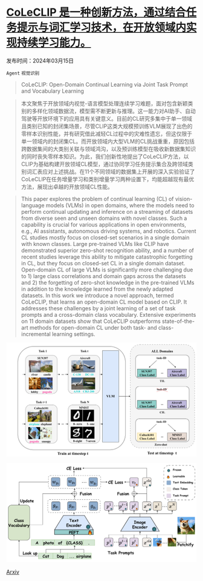 # [CoLeCLIP 是一种创新方法，通过结合任务提示与词汇学习技术，在开放领域内实现持续学习能力。](https://arxiv.org/abs/2403.10245)

发布时间：2024年03月15日

`Agent` `视觉识别`

> CoLeCLIP: Open-Domain Continual Learning via Joint Task Prompt and Vocabulary Learning

> 本文聚焦于开放领域内视觉-语言模型处理连续学习难题，面对包含新颖类别的多样化领域数据流，模型需不断更新与推理。这一能力对AI助手、自动驾驶等开放环境下的应用具有关键意义。目前的CL研究多集中于单一领域且类别已知的封闭集场景，尽管CLIP这类大规模预训练VLM展现了出色的零样本识别性能，并有研究借此减轻CL过程中的灾难性遗忘，但这仅限于单一领域内的封闭集CL。而开放领域内大型VLM的CL挑战重重，原因包括跨数据集间的大类别关联与领域鸿沟，以及预训练模型在吸收新数据集知识的同时丧失零样本知识。为此，我们创新性地提出了CoLeCLIP方法，以CLIP为基础构建开放领域CL模型，通过协同学习任务提示集合及跨领域类别词汇表应对上述挑战。在11个不同领域的数据集上开展的深入实验验证了CoLeCLIP在任务增量学习和类别增量学习两种设置下，均能超越现有最优方法，展现出卓越的开放领域CL性能。

> This paper explores the problem of continual learning (CL) of vision-language models (VLMs) in open domains, where the models need to perform continual updating and inference on a streaming of datasets from diverse seen and unseen domains with novel classes. Such a capability is crucial for various applications in open environments, e.g., AI assistants, autonomous driving systems, and robotics. Current CL studies mostly focus on closed-set scenarios in a single domain with known classes. Large pre-trained VLMs like CLIP have demonstrated superior zero-shot recognition ability, and a number of recent studies leverage this ability to mitigate catastrophic forgetting in CL, but they focus on closed-set CL in a single domain dataset. Open-domain CL of large VLMs is significantly more challenging due to 1) large class correlations and domain gaps across the datasets and 2) the forgetting of zero-shot knowledge in the pre-trained VLMs in addition to the knowledge learned from the newly adapted datasets. In this work we introduce a novel approach, termed CoLeCLIP, that learns an open-domain CL model based on CLIP. It addresses these challenges by a joint learning of a set of task prompts and a cross-domain class vocabulary. Extensive experiments on 11 domain datasets show that CoLeCLIP outperforms state-of-the-art methods for open-domain CL under both task- and class-incremental learning settings.

![CoLeCLIP 是一种创新方法，通过结合任务提示与词汇学习技术，在开放领域内实现持续学习能力。](../../../paper_images/2403.10245/x1.png)

![CoLeCLIP 是一种创新方法，通过结合任务提示与词汇学习技术，在开放领域内实现持续学习能力。](../../../paper_images/2403.10245/x2.png)

[Arxiv](https://arxiv.org/abs/2403.10245)
